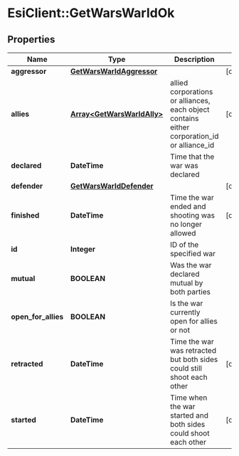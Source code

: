 # EsiClient::GetWarsWarIdOk

## Properties
Name | Type | Description | Notes
------------ | ------------- | ------------- | -------------
**aggressor** | [**GetWarsWarIdAggressor**](GetWarsWarIdAggressor.md) |  | [optional] 
**allies** | [**Array&lt;GetWarsWarIdAlly&gt;**](GetWarsWarIdAlly.md) | allied corporations or alliances, each object contains either corporation_id or alliance_id | [optional] 
**declared** | **DateTime** | Time that the war was declared | 
**defender** | [**GetWarsWarIdDefender**](GetWarsWarIdDefender.md) |  | [optional] 
**finished** | **DateTime** | Time the war ended and shooting was no longer allowed | [optional] 
**id** | **Integer** | ID of the specified war | 
**mutual** | **BOOLEAN** | Was the war declared mutual by both parties | 
**open_for_allies** | **BOOLEAN** | Is the war currently open for allies or not | 
**retracted** | **DateTime** | Time the war was retracted but both sides could still shoot each other | [optional] 
**started** | **DateTime** | Time when the war started and both sides could shoot each other | [optional] 


